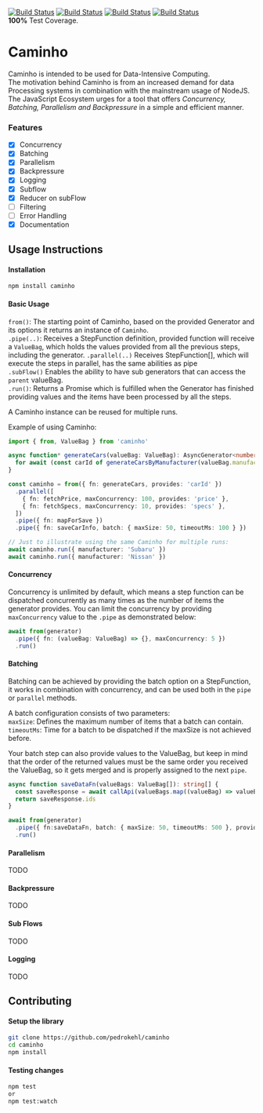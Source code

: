 [![Build Status](https://github.com/pedrokehl/caminho/workflows/Build/badge.svg)](https://github.com/pedrokehl/caminho/actions/workflows/build.yml)
[![Build Status](https://github.com/pedrokehl/caminho/workflows/Lint/badge.svg)](https://github.com/pedrokehl/caminho/actions/workflows/lint.yml)
[![Build Status](https://github.com/pedrokehl/caminho/workflows/Test/badge.svg)](https://github.com/pedrokehl/caminho/actions/workflows/test.yml)
[![Build Status](https://github.com/pedrokehl/caminho/workflows/Audit/badge.svg)](https://github.com/pedrokehl/caminho/actions/workflows/audit.yml)  
**100%** Test Coverage.

# Caminho
Caminho is intended to be used for Data-Intensive Computing.  
The motivation behind Caminho is from an increased demand for data Processing systems in combination with the mainstream usage of NodeJS. The JavaScript Ecosystem urges for a tool that offers *Concurrency, Batching, Parallelism and Backpressure* in a simple and efficient manner.

### Features

- [X] Concurrency
- [X] Batching
- [X] Parallelism
- [X] Backpressure
- [X] Logging
- [X] Subflow
- [X] Reducer on subFlow
- [ ] Filtering
- [ ] Error Handling
- [X] Documentation

## Usage Instructions

#### Installation
```bash
npm install caminho
```

#### Basic Usage

`from()`: The starting point of Caminho, based on the provided Generator and its options it returns an instance of `Caminho`.  
`.pipe(..)`: Receives a StepFunction definition, provided function will receive a `ValueBag`, which holds the values provided from all the previous steps, including the generator.
`.parallel(..)` Receives StepFunction[], which will execute the steps in parallel, has the same abilities as pipe  
`.subFlow()` Enables the ability to have sub generators that can access the `parent` valueBag.  
`.run()`: Returns a Promise which is fulfilled when the Generator has finished providing values and the items have been processed by all the steps.  

A Caminho instance can be reused for multiple runs.

Example of using Caminho:

```typescript
import { from, ValueBag } from 'caminho'

async function* generateCars(valueBag: ValueBag): AsyncGenerator<number> {
  for await (const carId of generateCarsByManufacturer(valueBag.manufacturer)) yield carId
}

const caminho = from({ fn: generateCars, provides: 'carId' })
  .parallel([
    { fn: fetchPrice, maxConcurrency: 100, provides: 'price' },
    { fn: fetchSpecs, maxConcurrency: 10, provides: 'specs' },
  ])
  .pipe({ fn: mapForSave })
  .pipe({ fn: saveCarInfo, batch: { maxSize: 50, timeoutMs: 100 } })

// Just to illustrate using the same Caminho for multiple runs:
await caminho.run({ manufacturer: 'Subaru' })
await caminho.run({ manufacturer: 'Nissan' })
```

#### Concurrency

Concurrency is unlimited by default, which means a step function can be dispatched concurrently as many times as the number of items the generator provides.
You can limit the concurrency by providing `maxConcurrency` value to the `.pipe` as demonstrated below:

```typescript
await from(generator)
  .pipe({ fn: (valueBag: ValueBag) => {}, maxConcurrency: 5 })
  .run()
```

#### Batching

Batching can be achieved by providing the batch option on a StepFunction, it works in combination with concurrency, and can be used both in the `pipe` or `parallel` methods.  

A batch configuration consists of two parameters:  
`maxSize`: Defines the maximum number of items that a batch can contain.  
`timeoutMs`: Time for a batch to be dispatched if the maxSize is not achieved before.  

Your batch step can also provide values to the ValueBag, but keep in mind that the order of the returned values must be the same order you received the ValueBag, so it gets merged and is properly assigned to the next `pipe`.  

```typescript
async function saveDataFn(valueBags: ValueBag[]): string[] {
  const saveResponse = await callApi(valueBags.map((valueBag) => valueBag.name))
  return saveResponse.ids
}

await from(generator)
  .pipe({ fn:saveDataFn, batch: { maxSize: 50, timeoutMs: 500 }, provides: 'id' })
  .run()
```

#### Parallelism

TODO

#### Backpressure

TODO

#### Sub Flows

TODO

#### Logging

TODO

## Contributing

#### Setup the library
```bash
git clone https://github.com/pedrokehl/caminho
cd caminho
npm install
```

#### Testing changes
```bash
npm test
or
npm test:watch
```
